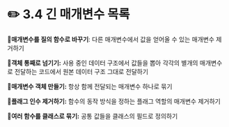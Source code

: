 # ✏️ 3.4 긴 매개변수 목록

**📍매개변수를 질의 함수로 바꾸기**: 다른 매개변수에서 값을 얻어올 수 있는 매개변수 제거하기

**📍객체 통째로 넘기기:** 사용 중인 데이터 구조에서 값들을 뽑아 각각의 별개의 매개변수로 전달하는 코드에서 원본 데이터 구조 그대로 전달하기

**📍매개변수 객체 만들기:** 항상 함께 전달되는 매개변수 하나로 묶기

**📍플래그 인수 제거하기:** 함수의 동작 방식을 정하는 플래그 역할의 매개변수 제거하기

**📍여러 함수를 클래스로 묶기:** 공통 값들을 클래스의 필드로 정의하기
